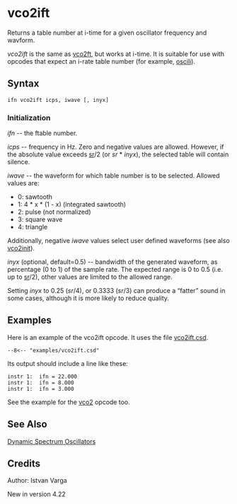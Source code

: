 <!--
id:vco2ift
category:Signal Generators:Dynamic Spectrum Oscillators
-->
# vco2ift
Returns a table number at i-time for a given oscillator frequency and wavform.

_vco2ift_ is the same as [vco2ft](../../opcodes/vco2ft), but works at i-time. It is suitable for use with opcodes that expect an i-rate table number (for example, [oscili](../../opcodes/oscili)).

## Syntax
``` csound-orc
ifn vco2ift icps, iwave [, inyx]
```

### Initialization

_ifn_ -- the ftable number.

_icps_ --  frequency in Hz. Zero and negative values are allowed. However, if the absolute value exceeds [sr](../../opcodes/sr)/2 (or _sr_ * _inyx_), the selected table will contain silence.

_iwave_ -- the waveform for which table number is to be selected. Allowed values are:

* 0: sawtooth
* 1: 4 * x * (1 - x)   (integrated sawtooth)
* 2: pulse (not normalized)
* 3: square wave
* 4: triangle

Additionally, negative _iwave_ values select user defined waveforms (see also [vco2init](../../opcodes/vco2init)).

_inyx_ (optional, default=0.5) -- bandwidth of the generated waveform, as percentage (0 to 1) of the sample rate. The expected range is 0 to 0.5 (i.e. up to [sr](../../opcodes/sr)/2), other values are limited to the allowed range.

Setting _inyx_ to 0.25 (_sr_/4), or 0.3333 (_sr_/3) can produce a &#8220;fatter&#8221; sound in some cases, although it is more likely to reduce quality.

## Examples

Here is an example of the vco2ift opcode. It uses the file [vco2ift.csd](../../examples/vco2ift.csd).

``` csound-orc title="Example of the vco2ift opcode." linenums="1"
--8<-- "examples/vco2ift.csd"
```

Its output should include a line like these:

```
instr 1:  ifn = 22.000
instr 1:  ifn = 8.000
instr 1:  ifn = 3.000
```

See the example for the [vco2](../../opcodes/vco2) opcode too.

## See Also

[Dynamic Spectrum Oscillators](../../siggen/dynamic)

## Credits

Author: Istvan Varga

New in version 4.22
